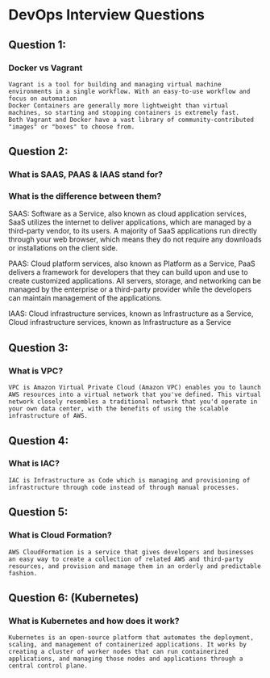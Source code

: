 #
# DevOps Interview Questions

## Question 1:
### Docker vs Vagrant

```
Vagrant is a tool for building and managing virtual machine environments in a single workflow. With an easy-to-use workflow and focus on automation
Docker Containers are generally more lightweight than virtual machines, so starting and stopping containers is extremely fast. 
Both Vagrant and Docker have a vast library of community-contributed "images" or "boxes" to choose from.
```


## Question 2:
### What is SAAS, PAAS & IAAS stand for?
### What is the difference between them?

SAAS: Software as a Service, also known as cloud application services, SaaS utilizes the internet to deliver applications, which are managed by a third-party vendor, to its users. A majority of SaaS applications run directly through your web browser, which means they do not require any downloads or installations on the client side.

PAAS: Cloud platform services, also known as Platform as a Service, PaaS delivers a framework for developers that they can build upon and use to create customized applications. All servers, storage, and networking can be managed by the enterprise or a third-party provider while the developers can maintain management of the applications.

IAAS: Cloud infrastructure services, known as Infrastructure as a Service, Cloud infrastructure services, known as Infrastructure as a Service

## Question 3:
### What is VPC?
```
VPC is Amazon Virtual Private Cloud (Amazon VPC) enables you to launch AWS resources into a virtual network that you've defined. This virtual network closely resembles a traditional network that you'd operate in your own data center, with the benefits of using the scalable infrastructure of AWS.
```

## Question 4:
### What is IAC?
```
IAC is Infrastructure as Code which is managing and provisioning of infrastructure through code instead of through manual processes.
```

## Question 5:
### What is Cloud Formation?
```
AWS CloudFormation is a service that gives developers and businesses an easy way to create a collection of related AWS and third-party resources, and provision and manage them in an orderly and predictable fashion.
```

## Question 6: (Kubernetes)
### What is Kubernetes and how does it work?
```
Kubernetes is an open-source platform that automates the deployment, scaling, and management of containerized applications. It works by creating a cluster of worker nodes that can run containerized applications, and managing those nodes and applications through a central control plane.

```